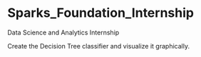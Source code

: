 # Sparks_Foundation_Internship
Data Science and Analytics Internship

Create the Decision Tree classifier and visualize it graphically.
